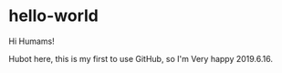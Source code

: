 # hello-world

Hi Humams!

Hubot here, this is my first to use GitHub, so I'm Very happy 2019.6.16.
